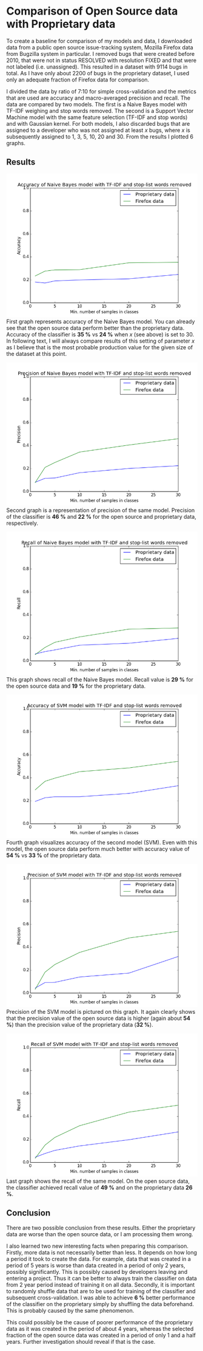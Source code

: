 # Comparison of Open Source data with Proprietary data

To create a baseline for comparison of my models and data, I downloaded data from a public open source issue-tracking system, Mozilla Firefox data from Bugzilla system in particular. I removed bugs that were created before 2010, that were not in status RESOLVED with resolution FIXED and that were not labeled (i.e. unassigned). This resulted in a dataset with 9114 bugs in total. As I have only about 2200 of bugs in the proprietary dataset, I used only an adequate fraction of Firefox data for comparison.

I divided the data by ratio of 7:10 for simple cross-validation and the metrics that are used are accuracy and macro-averaged precision and recall. The data are compared by two models. The first is a Naive Bayes model with TF-IDF weighing and stop words removed. The second is a Support Vector Machine model with the same feature selection (TF-IDF and stop words) and with Gaussian kernel. For both models, I also discarded bugs that are assigned to a developer who was not assigned at least *x* bugs, where *x* is subsequently assigned to 1, 3, 5, 10, 20 and 30. From the results I plotted 6 graphs.

## Results

![Accuracy of NB model](img/prop_vs_os/nb_accuracy.png)
First graph represents accuracy of the Naive Bayes model. You can already see that the open source data perform better than the proprietary data. Accuracy of the classifier is **35 %** vs **24 %** when *x* (see above) is set to 30. In following text, I will always compare results of this setting of parameter *x* as I believe that is the most probable production value for the given size of the dataset at this point.

![Precision of NB model](img/prop_vs_os/nb_precision.png)
Second graph is a representation of precision of the same model. Precision of the classifier is **46 %** and **22 %** for the open source and proprietary data, respectively.

![Recall of NB model](img/prop_vs_os/nb_recall.png)
This graph shows recall of the Naive Bayes model. Recall value is **29 %** for the open source data and **19 %** for the proprietary data.

![Accuracy of SVM model](img/prop_vs_os/svm_accuracy.png)
Fourth graph visualizes accuracy of the second model (SVM). Even with this model, the open source data perform much better with accuracy value of **54 %** vs **33 %** of the proprietary data.

![Precision of SVM model](img/prop_vs_os/svm_precision.png)
Precision of the SVM model is pictured on this graph. It again clearly shows that the precision value of the open source data is higher (again about **54 %**) than the precision value of the proprietary data (**32 %**).

![Recall of SVM model](img/prop_vs_os/svm_recall.png)
Last graph shows the recall of the same model. On the open source data, the classifier achieved recall value of **49 %** and on the proprietary data **26 %**.

## Conclusion
There are two possible conclusion from these results. Either the proprietary data are worse than the open source data, or I am processing them wrong.

I also learned two new interesting facts when preparing this comparison. Firstly, more data is not necessarily better than less. It depends on how long a period it took to create the data. For example, data that was created in a period of 5 years is worse than data created in a period of only 2 years, possibly significantly. This is possibly caused by developers leaving and entering a project. Thus it can be better to always train the classifier on data from 2 year period instead of training it on all data. Secondly, it is important to randomly shuffle data that are to be used for training of the classifier and subsequent cross-validation. I was able to achieve **6 %** better performance of the classifier on the proprietary simply by shuffling the data beforehand. This is probably caused by the same phenomenon.

This could possibly be the cause of poorer performance of the proprietary data as it was created in the period of about 4 years, whereas the selected fraction of the open source data was created in a period of only 1 and a half years. Further investigation should reveal if that is the case.